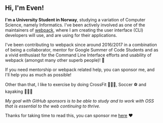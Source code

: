 ## Hi, I'm Even!

**I'm a University Student in Norway**, studying a variation of Computer Science, namely Informatics. I've been actively involved as one of the maintainers of [webpack](https://webpack.js.org/), where I am creating the user interface (CLI) developers will use, and are using for their applications. 


I've been contributing to webpack since around 2016/2017 in a combination of being a collaborator, mentor for Google Summer of Code Students and as a vivid enthusiast for the Command Line Interface efforts and usability of webpack (amongst many other superb people)! 🥰

If you need mentorship or webpack related help, you can sponsor me, and I'll help you as much as possible!

Other than that, I like to exercise by doing CrossFit 🏋🏽‍♀️, Soccer ⚽️ and kayaking 🚣🏼‍♂️

_My goal with GitHub sponsors is to be able to study and to work with OSS that is essential to the web continuing to thrive._ 

Thanks for taking time to read this, you can sponsor me [here](https://github.com/sponsors/evenstensberg) ♥️

